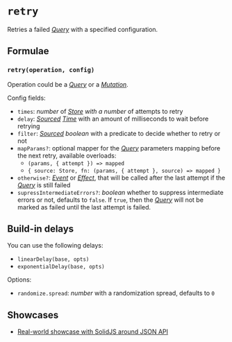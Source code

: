 # `retry`

Retries a failed [_Query_](../primitives/query.md) with a specified configuration.

## Formulae

### `retry(operation, config)` <Badge type="tip" text="since v0.3.0" />

Operation could be a [_Query_](/api/primitives/query) or a [_Mutation_](/api/primitives/mutation).

Config fields:

- `times`: _number_ of _[Store](https://effector.dev/docs/api/effector/store) with a number_ of attempts to retry
- `delay`: _[Sourced](/api/primitives/sourced) [Time](/api/primitives/time)_ with an amount of milliseconds to wait before retrying
- `filter`: _[Sourced](/api/primitives/sourced) boolean_ with a predicate to decide whether to retry or not
- `mapParams?`: optional mapper for the [_Query_](/api/primitives/query) parameters mapping before the next retry, available overloads:
  - `(params, { attempt }) => mapped`
  - `{ source: Store, fn: (params, { attempt }, source) => mapped }`
- `otherwise?`: [_Event_](https://effector.dev/docs/api/effector/event) or [_Effect_](https://effector.dev/docs/api/effector/effect), that will be called after the last attempt if the [_Query_](/api/primitives/query) is still failed
- `supressIntermediateErrors?`: <Badge type="tip" text="since v0.9.0" /> _boolean_ whether to suppress intermediate errors or not, defaults to `false`. If `true`, then the [_Query_](/api/primitives/query) will not be marked as failed until the last attempt is failed.

## Build-in delays

You can use the following delays:

- `linearDelay(base, opts)`
- `exponentialDelay(base, opts)`

Options:

- `randomize.spread`: _number_ with a randomization spread, defaults to `0`

## Showcases

- [Real-world showcase with SolidJS around JSON API](https://github.com/igorkamyshev/farfetched/tree/master/apps/showcase/solid-real-world-rick-morty/)
